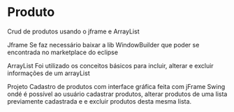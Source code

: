 # Produto
Crud de produtos usando o jframe e ArrayList

Jframe
Se faz necessário baixar a lib WindowBuilder que poder se encontrada no marketplace do eclipse

ArrayList
Foi utilizado os conceitos básicos para incluir, alterar e excluir informações de um arrayList

Projeto
Cadastro de produtos com interface gráfica feita com jFrame Swing ondé é possível ao usuário cadastrar produtos, alterar produtos de uma lista 
previamente cadastrada e e excluir produtos desta mesma lista.
